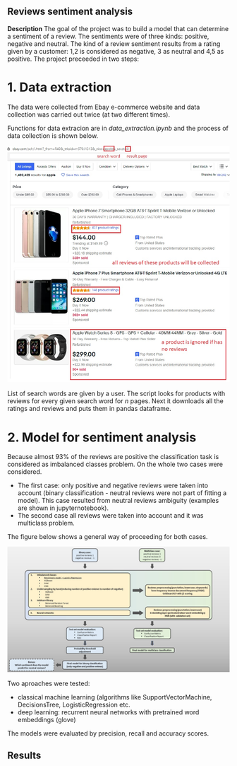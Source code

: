 ## Reviews sentiment analysis

__Description__
The goal of the project was to build a model that can determine a sentiment of a review. The sentiments were of three kinds: positive, negative and neutral.
The kind of a review sentiment results from a rating given by a customer: 1,2 is considered as negative, 3 as neutral and 4,5 as positive.
The project preceeded in two steps:  

# 1. Data extraction

The data were collected from Ebay e-commerce website and data collection was carried out twice (at two different times). 

Functions for data extracion are in _data_extraction.ipynb_ and the process of data collection is shown below.

![alt text](https://raw.githubusercontent.com/wbonicki/Ebay_sentiment_analysis/master/screeny/search_results.jpg)

List of search words are given by a user. The script looks for products with reviews for every given search word for _n_ pages.
Next it downloads all the ratings and reviews and puts them in pandas dataframe.

# 2. Model for sentiment analysis

Because almost 93% of the reviews are positive the classification task is considered as imbalanced classes problem. 
On the whole two cases were considered.
 - The first case:
only positive and negative reviews were taken into account (binary classification - neutral reviews were not part of fitting a model).
This case resulted from neutral reviews ambiguity (examples are shown in jupyternotebook).
 - The second case 
all reviews were taken into account and it was multiclass problem. 

The figure below shows a general way of proceeding for both cases. 


![alt text](https://raw.githubusercontent.com/wbonicki/Ebay_sentiment_analysis/master/screeny/schema.jpg)

Two aproaches were tested: 
 - classical machine learning (algorithms like SupportVectorMachine, DecisionsTree, LogisticRegression etc.
 - deep learning: recurrent neural networks with pretrained word embeddings (glove)

The models were evaluated by precision, recall and accuracy scores.

## Results
